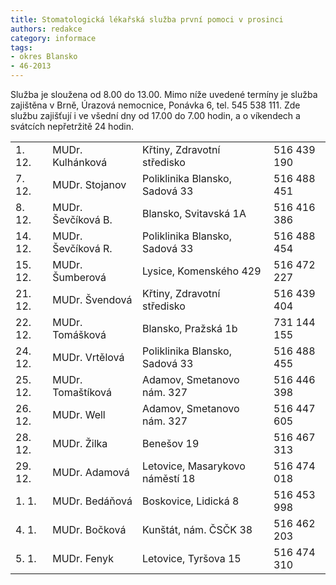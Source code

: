 ```yaml
---
title: Stomatologická lékařská služba první pomoci v prosinci
authors: redakce
category: informace
tags:
- okres Blansko
- 46-2013
---
```


Služba je sloužena od 8.00 do 13.00. Mimo níže uvedené termíny je služba zajištěna v Brně, Úrazová nemocnice, Ponávka 6, tel. 545 538 111. Zde službu zajišťují i ve všední dny od 17.00 do 7.00 hodin, a o víkendech a svátcích nepřetržitě 24 hodin.

<table class="table table-striped">
	<tr>
		<td>1. 12.</td>
		<td>MUDr. Kulhánková</td>
		<td>Křtiny, Zdravotní středisko</td>
		<td>516 439 190</td>
	</tr>
	<tr>
		<td>7. 12.</td>
		<td>MUDr. Stojanov</td>
		<td>Poliklinika Blansko, Sadová 33</td>
		<td>516 488 451</td>
	</tr>
	<tr>
		<td>8. 12.</td>
		<td>MUDr. Ševčíková B.</td>
		<td>Blansko, Svitavská 1A</td>
		<td>516 416 386</td>
	</tr>
	<tr>
		<td>14. 12.</td>
		<td>MUDr. Ševčíková R.</td>
		<td>Poliklinika Blansko, Sadová 33</td>
		<td>516 488 454</td>
	</tr>
	<tr>
		<td>15. 12.</td>
		<td>MUDr. Šumberová</td>
		<td>Lysice, Komenského 429</td>
		<td>516 472 227</td>
	</tr>
	<tr>
		<td>21. 12.</td>
		<td>MUDr. Švendová</td>
		<td>Křtiny, Zdravotní středisko</td>
		<td>516 439 404</td>
	</tr>
	<tr>
		<td>22. 12.</td>
		<td>MUDr. Tomášková</td>
		<td>Blansko, Pražská 1b</td>
		<td>731 144 155</td>
	</tr>
	<tr>
		<td>24. 12.</td>
		<td>MUDr. Vrtělová</td>
		<td>Poliklinika Blansko, Sadová 33</td>
		<td>516 488 455</td>
	</tr>
	<tr>
		<td>25. 12.</td>
		<td>MUDr. Tomaštíková</td>
		<td>Adamov, Smetanovo nám. 327</td>
		<td>516 446 398</td>
	</tr>
	<tr>
		<td>26. 12.</td>
		<td>MUDr. Well</td>
		<td>Adamov, Smetanovo nám. 327</td>
		<td>516 447 605</td>
	</tr>
	<tr>
		<td>28. 12.</td>
		<td>MUDr. Žilka</td>
		<td>Benešov 19</td>
		<td>516 467 313</td>
	</tr>
	<tr>
		<td>29. 12.</td>
		<td>MUDr. Adamová</td>
		<td>Letovice, Masarykovo náměstí 18</td>
		<td>516 474 018</td>
	</tr>
	<tr>
		<td>1. 1.</td>
		<td>MUDr. Bedáňová</td>
		<td>Boskovice, Lidická 8</td>
		<td>516 453 998</td>
	</tr>
	<tr>
		<td>4. 1.</td>
		<td>MUDr. Bočková</td>
		<td>Kunštát, nám. ČSČK 38</td>
		<td>516 462 203</td>
	</tr>
	<tr>
		<td>5. 1.</td>
		<td>MUDr. Fenyk</td>
		<td>Letovice, Tyršova 15</td>
		<td>516 474 310</td>
	</tr>
</table>